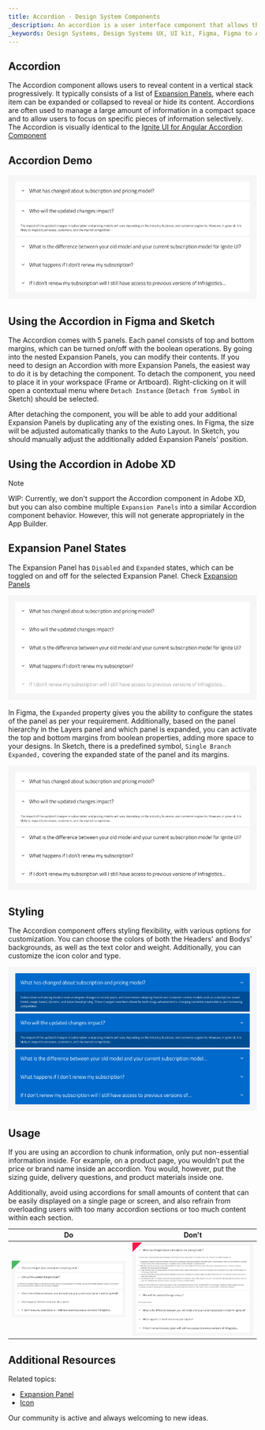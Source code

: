 ```yaml
---
title: Accordion - Design System Components
_description: An accordion is a user interface component that allows the user to hide or reveal content.
_keywords: Design Systems, Design Systems UX, UI kit, Figma, Figma to Angular, Export code from Figma, Figma to HTML, Figma UI kits, Sketch, Ignite UI for Angular, Sketch to Angular, Angular, Angular Design System, Export code from Sketch, Design Kits for Angular, Sketch HTML, Sketch to HTML, Sketch UI kits, Adobe XD, Adobe XD to Angular, Export code from Adobe XD, Adobe XD to HTML, Adobe XD UI kits
---
```


## Accordion

The Accordion component allows users to reveal content in a vertical stack progressively. It typically consists of a list of [Expansion Panels](expansion-panel.md), where each item can be expanded or collapsed to reveal or hide its content. Accordions are often used to manage a large amount of information in a compact space and to allow users to focus on specific pieces of information selectively. The Accordion is visually identical to the [Ignite UI for Angular Accordion Component](https://www.infragistics.com/products/ignite-ui-angular/angular/components/accordion)

## Accordion Demo

<img class="responsive-img" src="../images/accordion_expanded_panel_demo.png" srcset="../images/accordion_expanded_panel_demo@2x.png 2x" />

## Using the Accordion in Figma and Sketch

The Accordion comes with 5 panels. Each panel consists of top and bottom margins, which can be turned on/off with the boolean operations. By going into the nested Expansiоn Panels, you can modify their contents. If you need to design an Accordion with more Expansion Panels, the easiest way to do it is by detaching the component. To detach the component, you need to place it in your workspace (Frame or Artboard). Right-clicking on it will open a contextual menu where `Detach Instance` (`Detach from Symbol` in Sketch) should be selected.

After detaching the component, you will be able to add your additional Expansion Panels by duplicating any of the existing ones. In Figma, the size will be adjusted automatically thanks to the Auto Layout. In Sketch, you should manually adjust the additionally added Expansion Panels' position.

## Using the Accordion in Adobe XD

> [!NOTE]
> WIP: Currently, we don't support the Accordion component in Adobe XD, but you can also combine multiple `Expansion Panels` into a similar Accordion component behavior. However, this will not generate appropriately in the App Builder.

## Expansion Panel States

The Expansion Panel has `Disabled` and `Expanded` states, which can be toggled on and off for the selected Expansion Panel. Check [Expansion Panels](expansion-panel.md)

<img class="responsive-img" src="../images/accordion_disabled-panel.png" srcset="../images/accordion_disabled-panel@2x.png 2x" />
<div class="divider--half"></div>

In Figma, the `Expanded` property gives you the ability to configure the states of the panel as per your requirement. Additionally, based on the panel hierarchy in the Layers panel and which panel is expanded, you can activate the top and bottom margins from boolean properties, adding more space to your designs. In Sketch, there is a predefined symbol, `Single Branch Expanded,` covering the expanded state of the panel and its margins.

<img class="responsive-img" src="../images/accordion_expanded_panel_demo.png" srcset="../images/accordion_expanded_panel_demo@2x.png 2x" />

## Styling

The Accordion component offers styling flexibility, with various options for customization. You can choose the colors of both the Headers' and Bodys' backgrounds, as well as the text color and weight. Additionally, you can customize the icon color and type.

<img class="responsive-img" src="../images/accordion_styling.png" srcset="../images/accordion_styling@2x.png 2x" />

## Usage

If you are using an accordion to chunk information, only put non-essential information inside. For example, on a product page, you wouldn’t put the price or brand name inside an accordion. You would, however, put the sizing guide, delivery questions, and product materials inside one.

Additionally, avoid using accordions for small amounts of content that can be easily displayed on a single page or screen, and also refrain from overloading users with too many accordion sections or too much content within each section.

| Do                                                                             | Don't                                                                              |
| ------------------------------------------------------------------------------ | ---------------------------------------------------------------------------------- |
| <img class="responsive-img" src="../images/accordion_do1.png" srcset="../images/accordion_do1@2x.png 2x" /> | <img class="responsive-img" src="../images/accordion_dont1.png" srcset="../images/accordion_dont1@2x.png 2x" /> |

## Additional Resources

Related topics:

- [Expansion Panel](expansion-panel.md)
- [Icon](icon.md)

Our community is active and always welcoming to new ideas.